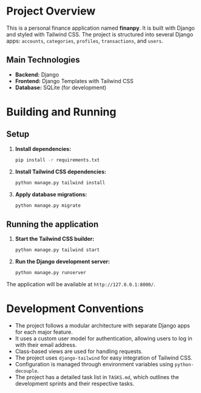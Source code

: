 # Project Overview

This is a personal finance application named **finanpy**. It is built with Django and styled with Tailwind CSS. The project is structured into several Django apps: `accounts`, `categories`, `profiles`, `transactions`, and `users`.

## Main Technologies

*   **Backend:** Django
*   **Frontend:** Django Templates with Tailwind CSS
*   **Database:** SQLite (for development)

# Building and Running

## Setup

1.  **Install dependencies:**
    ```bash
    pip install -r requirements.txt
    ```
2.  **Install Tailwind CSS dependencies:**
    ```bash
    python manage.py tailwind install
    ```
3.  **Apply database migrations:**
    ```bash
    python manage.py migrate
    ```

## Running the application

1.  **Start the Tailwind CSS builder:**
    ```bash
    python manage.py tailwind start
    ```
2.  **Run the Django development server:**
    ```bash
    python manage.py runserver
    ```

The application will be available at `http://127.0.0.1:8000/`.

# Development Conventions

*   The project follows a modular architecture with separate Django apps for each major feature.
*   It uses a custom user model for authentication, allowing users to log in with their email address.
*   Class-based views are used for handling requests.
*   The project uses `django-tailwind` for easy integration of Tailwind CSS.
*   Configuration is managed through environment variables using `python-decouple`.
*   The project has a detailed task list in `TASKS.md`, which outlines the development sprints and their respective tasks.
